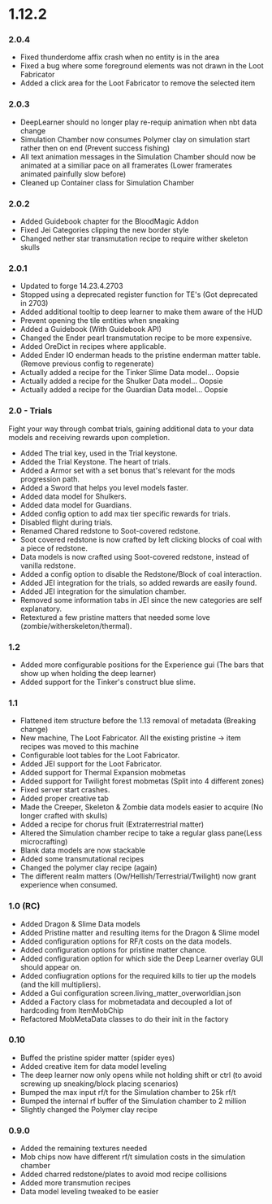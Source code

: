 # 1.12.2

### 2.0.4
- Fixed thunderdome affix crash when no entity is in the area
- Fixed a bug where some foreground elements was not drawn in the Loot Fabricator
- Added a click area for the Loot Fabricator to remove the selected item

### 2.0.3
- DeepLearner should no longer play re-requip animation when nbt data change
- Simulation Chamber now consumes Polymer clay on simulation start rather then on end (Prevent success fishing)
- All text animation messages in the Simulation Chamber should now be animated at a similiar pace on all framerates (Lower framerates animated painfully slow before)
- Cleaned up Container class for Simulation Chamber

### 2.0.2
- Added Guidebook chapter for the BloodMagic Addon
- Fixed Jei Categories clipping the new border style
- Changed nether star transmutation recipe to require wither skeleton skulls

### 2.0.1
- Updated to forge 14.23.4.2703
- Stopped using a deprecated register function for TE's (Got deprecated in 2703)
- Added additional tooltip to deep learner to make them aware of the HUD
- Prevent opening the tile entities when sneaking
- Added a Guidebook (With Guidebook API)
- Changed the Ender pearl transmutation recipe to be more expensive.
- Added OreDict in recipes where applicable.
- Added Ender IO enderman heads to the pristine enderman matter table. (Remove previous config to regenerate)
- Actually added a recipe for the Tinker Slime Data model... Oopsie
- Actually added a recipe for the Shulker Data model... Oopsie
- Actually added a recipe for the Guardian Data model... Oopsie

### 2.0 - Trials
Fight your way through combat trials, gaining additional data to your data models and
receiving rewards upon completion.
- Added The trial key, used in the Trial keystone.
- Added the Trial Keystone. The heart of trials.
- Added a Armor set with a set bonus that's relevant for the mods progression path.
- Added a Sword that helps you level models faster.
- Added data model for Shulkers.
- Added data model for Guardians.
- Added config option to add max tier specific rewards for trials.
- Disabled flight during trials.
- Renamed Chared redstone to Soot-covered redstone.
- Soot covered redstone is now crafted by left clicking blocks of coal with a piece of redstone.
- Data models is now crafted using Soot-covered redstone, instead of vanilla redstone.
- Added a config option to disable the Redstone/Block of coal interaction.
- Added JEI integration for the trials, so added rewards are easily found.
- Added JEI integration for the simulation chamber.
- Removed some information tabs in JEI since the new categories are self explanatory.
- Retextured a few pristine matters that needed some love (zombie/witherskeleton/thermal).



### 1.2
- Added more configurable positions for the Experience gui (The bars that show up when holding the deep learner)
- Added support for the Tinker's construct blue slime.

### 1.1
- Flattened item structure before the 1.13 removal of metadata (Breaking change)
- New machine, The Loot Fabricator. All the existing pristine -> item recipes was moved to this machine
- Configurable loot tables for the Loot Fabricator.
- Added JEI support for the Loot Fabricator.
- Added support for Thermal Expansion mobmetas
- Added support for Twilight forest mobmetas (Split into 4 different zones)
- Fixed server start crashes.
- Added proper creative tab
- Made the Creeper, Skeleton & Zombie data models easier to acquire (No longer crafted with skulls)
- Added a recipe for chorus fruit (Extraterrestrial matter)
- Altered the Simulation chamber recipe to take a regular glass pane(Less microcrafting)
- Blank data models are now stackable
- Added some transmutational recipes
- Changed the polymer clay recipe (again)
- The different realm matters (Ow/Hellish/Terrestrial/Twilight) now grant experience when consumed.

### 1.0 (RC)
- Added Dragon & Slime Data models
- Added Pristine matter and resulting items for the Dragon & Slime model
- Added configuration options for RF/t costs on the data models.
- Added configuration options for pristine matter chance.
- Added configuration option for which side the Deep Learner overlay GUI should appear on.
- Added confiugration options for the required kills to tier up the models (and the kill multipliers).
- Added a Gui configuration screen.living_matter_overworldian.json
- Added a Factory class for mobmetadata and decoupled a lot of hardcoding from ItemMobChip
- Refactored MobMetaData classes to do their init in the factory

### 0.10
- Buffed the pristine spider matter (spider eyes)
- Added creative item for data model leveling
- The deep learner now only opens while not holding shift or ctrl
    (to avoid screwing up sneaking/block placing scenarios)
- Bumped the max input rf/t for the Simulation chamber to 25k rf/t
- Bumped the internal rf buffer of the Simulation chamber to 2 million
- Slightly changed the Polymer clay recipe

### 0.9.0
- Added the remaining textures needed
- Mob chips now have different rf/t simulation costs in the simulation chamber
- Added charred redstone/plates to avoid mod recipe collisions
- Added more transmution recipes
- Data model leveling tweaked to be easier
